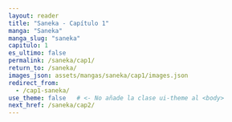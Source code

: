 ```yaml
---
layout: reader
title: "Saneka - Capítulo 1"
manga: "Saneka"
manga_slug: "saneka"
capitulo: 1
es_ultimo: false
permalink: /saneka/cap1/
return_to: /saneka/
images_json: assets/mangas/saneka/cap1/images.json
redirect_from:
  - /cap1-saneka/
use_theme: false   # <- No añade la clase ui-theme al <body>
next_href: /saneka/cap2/
---
```

